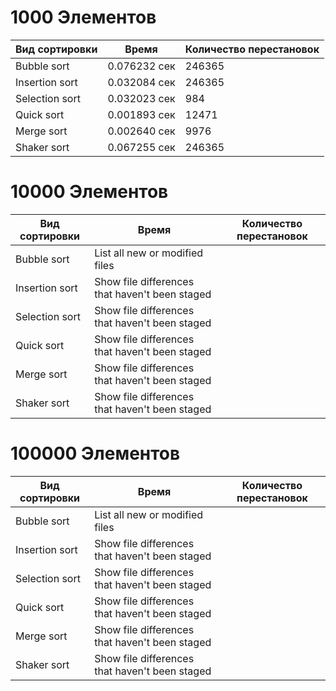 # 1000 Элементов

| Вид сортировки | Время | Количество перестановок |
| --- | --- | --- |
| Bubble sort | 0.076232 сек | 246365 |
| Insertion sort | 0.032084 сек | 246365 |
| Selection sort | 0.032023 сек | 984 |
| Quick sort | 0.001893 сек | 12471 |
| Merge sort | 0.002640 сек | 9976 |
| Shaker sort | 0.067255 сек | 246365 |

# 10000 Элементов

| Вид сортировки | Время | Количество перестановок |
| --- | --- | --- |
| Bubble sort | List all new or modified files |  |
| Insertion sort | Show file differences that haven't been staged |  |
| Selection sort | Show file differences that haven't been staged |  |
| Quick sort | Show file differences that haven't been staged |  |
| Merge sort | Show file differences that haven't been staged |  |
| Shaker sort | Show file differences that haven't been staged |  |

# 100000 Элементов

| Вид сортировки | Время | Количество перестановок |
| --- | --- | --- |
| Bubble sort | List all new or modified files |  |
| Insertion sort | Show file differences that haven't been staged |  |
| Selection sort | Show file differences that haven't been staged |  |
| Quick sort | Show file differences that haven't been staged |  |
| Merge sort | Show file differences that haven't been staged |  |
| Shaker sort | Show file differences that haven't been staged |  |
